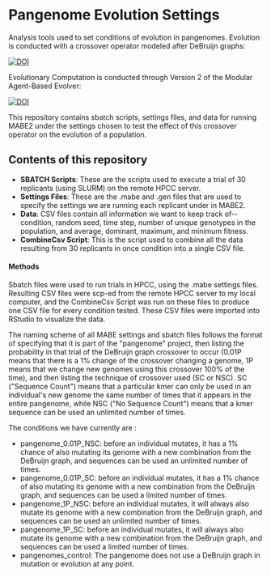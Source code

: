 # Pangenome Evolution Settings
Analysis tools used to set conditions of evolution in pangenomes. Evolution is conducted with a crossover operator modeled after DeBruijn graphs:

[![DOI](https://github.com/catenaccianna/pangenomes-for-evolutionary-computation.git)](https://github.com/catenaccianna/pangenomes-for-evolutionary-computation)

Evolutionary Computation is conducted through Version 2 of the Modular Agent-Based Evolver:

[![DOI](https://github.com/mercere99/MABE2.git)](https://github.com/mercere99/MABE2)

This repository contains sbatch scripts, settings files, and data for running MABE2 under the settings chosen to test the effect of this crossover operator on the
evolution of a population.

## Contents of this repository

- **SBATCH Scripts**: These are the scripts used to execute a trial of 30 replicants (using SLURM) on the remote HPCC server.
- **Settings Files**: These are the .mabe and .gen files that are used to specify the settings we are running each replicant under in MABE2.
- **Data**: CSV files contain all information we want to keep track of--condition, random seed, time step, number of unique genotypes in the population, and average, 
dominant, maximum, and minimum fitness.
- **CombineCsv Script**: This is the script used to combine all the data resulting from 30 replicants in once condition into a single CSV file.

#### Methods

Sbatch files were used to run trials in HPCC, using the .mabe settings files. Resulting CSV files were scp-ed from the remote HPCC server to my local computer, and 
the CombineCsv Script was run on these files to produce one CSV file for every condition tested. These CSV files were imported into RStudio to visualize the data.

The naming scheme of all MABE settings and sbatch files follows the format of specifying that it is part of the "pangenome" project, then listing the probability 
in that trial of the DeBruijn graph crossover to occur (0.01P means that there is a 1% change of the crossover changing a genome, 1P means that we change new 
genomes using this crossover 100% of the time), and then listing the technique of crossover used (SC or NSC). SC ("Sequence Count") means that a particular kmer 
can only be used in an individual's new genome the same number of times that it appears in the entire pangenome, while NSC ("No Sequence Count") means that a 
kmer sequence can be used an unlimited number of times.

The conditions we have currently are :
- pangenome_0.01P_NSC: before an individual mutates, it has a 1% chance of also mutating its genome with a new combination from the DeBruijn graph, and sequences can be used an unlimited number of times. 
- pangenome_0.01P_SC: before an individual mutates, it has a 1% chance of also mutating its genome with a new combination from the DeBruijn graph, and sequences can be used a limited number of times. 
- pangenome_1P_NSC: before an individual mutates, it will always also mutate its genome with a new combination from the DeBruijn graph, and sequences can be used an unlimited number of times. 
- pangenome_1P_SC: before an individual mutates, it will always also mutate its genome with a new combination from the DeBruijn graph, and sequences can be used a limited number of times. 
- pangenomes_control: The pangenome does not use a DeBruijn graph in mutation or evolution at any point.
